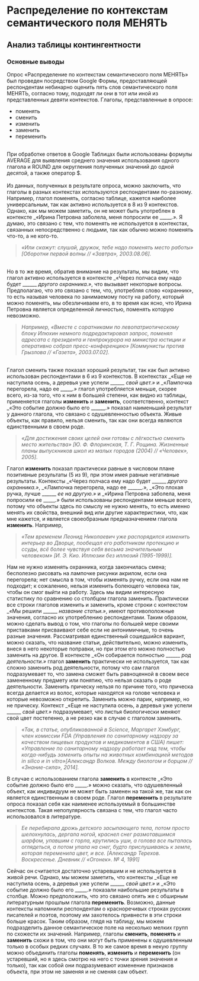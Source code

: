 # Распределение по контекстам семантического поля МЕНЯТЬ 
## Анализ таблицы контингентности
### Основные выводы
Опрос «Распределение по контекстам семантического поля МЕНЯТЬ» был проведен посредством Google Формы, предоставляющей респондентам небинарно оценить пять слов семантического поля МЕНЯТЬ, согласно тому, подходят ли они в тот или иной из представленных девяти контекстов. Глаголы, представленные в опросе:
- поменять
- сменить
- изменить
- заменить
- переменить

<br>При обработке ответов в Google Таблицах были использованы формулы AVERAGE для выявления среднего значения использования одного глагола и ROUND для округления полученных значений до одной десятой, а также оператор $. </br>
<br>Из данных, полученных в результате опроса, можно заключить, что глаголы в разных контекстах используются респондентами по-разному. Например, глагол поменять, согласно таблице, кажется наиболее универсальным, так как активно используется в 8 из 9 контекстов. Однако, как мы можем заметить, он не может быть употреблен в контексте _«Ирина Петровна заболела, меня попросили ее ______.»._ Я думаю, это связано с тем, что поменять не используется в контекстах, связанных непосредственно с людьми, так как обычно можно поменять что-то, а не кого-то.</br>
>_«Или скажут: слушай, дружок, тебе надо поменять место работы» [Оборотни первой волны // «Завтра», 2003.08.06]._ 

<br>Но в то же время, обратив внимание на результаты, мы видим, что глагол активно используется в контексте _«Через полчаса ему надо будет ______ _другого охранника.»_, что вызывает некоторые вопросы. Предполагаю, что это связано с тем, что, употребляя слово «охранник», то есть называя человека по занимаемому посту на работу, который можно поменять, мы обезличиваем его, в то время как ясно, что Ирина Петровна является определенной личностью, поменять которую невозможно. </br> 
>_Например, «Вместе с соратниками по левопатриотическому блоку Илюхин немного подредактировал запрос, поменял адресата с президента и генпрокурора на министра юстиции и оперативно собрал пресс-конференцию» [Коммунисты против Грызлова // «Газета», 2003.07.02]._

<br>Глагол сменить также показал хороший результат, так как был активно использован респондентами в 6 из 9 контекстов. В контекстах _«Еще не наступила осень, а деревья уже успели ______ _свой цвет.»_ и _«Лампочка перегорела, надо ее ______.»_ глагол употребляется меньше, скорее всего, из-за того, что к ним в большей степени, как видно из таблицы, применяется глаголы **изменить** и **заменить**, соответственно, контекст _«Это событие должно было его ______.» показал наименьший результат у данного глагола, что связано с одушевленностью объекта. Живые объекты, как правило, нельзя сменить, так как они всегда являются единственными в своем роде.</br>
>_«Для достижения своих целей они готовы с лёгкостью сменить место жительства» [Ю. Ф. Флоринская, Т. Г. Рощина. Жизненные планы выпускников школ из малых городов (2004) // «Человек», 2005]._

Глагол **изменить** показал практически равные в числовом плане позитивные результаты (5 из 9), при этом имея равные негативные результаты. Контексты _«Через полчаса ему надо будет ______ _другого охранника.»_, _«Лампочка перегорела, надо ее ______.», _«Это плохая ручка, лучше ______ _ее на другую.»_ и _«Ирина Петровна заболела, меня попросили ее ______.»_ были использованы респондентами меньше всего, потому что объекты здесь по смыслу не нужно менять, то есть именно менять их свойства, внешний вид или другие характеристики, что, как мне кажется, и является своеобразным предназначением глагола **изменить**. Например, 
>_«Тем временем Леонид Николаевич уже распорядился изменить интерьер во Дворце, пообещал его работникам протекцию и ссуды, всё более чувствуя себя весьма значительным человеком» [И. Э. Кио. Иллюзии без иллюзий (1995-1999)]._

Нам не нужно изменять охранника, когда закончилась смена; бесполезно рисовать на лампочке рисунки акрилом, если она перегорела; нет смысла в том, чтобы изменять ручку, если она нам не подходит; к сожалению, нельзя изменить болеющего человека так, чтобы он смог выйти на работу. Здесь мы видим интересную статистику по сравнению со столбцом глагола заменить. Практически все строки глаголов изменить и заменить, кроме строки с контекстом _«Мы решили ______ _название статьи.»_, имеют противоположные значения, согласно их употреблению респондентами. Таким образом, можно сделать вывод о том, что глаголы по большей мере своими приставками присваивают себе если не антонимичные, то очень разные значения. Рассматривая единственный сошедшийся вариант, можно сказать, что название статьи, действительно, можно изменить, внеся в него некоторые поправки, но при этом его можно полностью заменить на другое. В контексте _«Он собирается полностью ______ _род деятельности.»_ глагол **заменить** практически не используется, так как сложно заменить род деятельности, потому что сам глагол подразумевает то, что замена сможет быть равноценной в своем весе замененному предмету или понятию, что нельзя сказать о роде деятельности. Заменить прическу нельзя по причине того, что прическа всегда делается из волос, которые находятся на голове человека и которые невозможно открепить. Заменить можно парик, например, но не прическу. Контекст _«Еще не наступила осень, а деревья уже успели ______ _свой цвет.»_ подразумевает, что листья биологически меняют свой цвет постепенно, а не резко как в случае с глаголом заменить.
>_«Так, в статье, опубликованной в Science, Маргарет Хэмбург, член комиссии FDA (Управления по санитарному надзору за качеством пищевых продуктов и медикаментов в США) пишет: «Управление по санитарному надзору работает над тем, чтобы когда-нибудь заменить опыты на животных комбинацией методов in silico и in vitro»[Александр Волков. Между биологом и борцом // «Знание-сила», 2014]._

В случае с использованием глагола **заменить** в контексте _«Это событие должно было его ______.»_ можно сказать, что одушевленный объект, как индивидуум не может быть заменен на такой же, так как он является единственным в своем роде.
Глагол **переменить** в результате опроса показал себя как наименее используемый в большинстве контекстов. Такая непопулярность связана с тем, что глагол часто использовался в литературе.
>_Ее перебирала дрожь детского засыпающего тела, потом просто шелохнулась, дергала ногой, краснел снег размотавшимся шарфом, упавшим с горла, крутились уши, а голова все пыталась оглядеться, а потом упала на снег, будто прислушиваясь к земле, которая переменила цвет, и все. [Александр Терехов. Воскресенье. Дневник // «Огонек». № 4, 1991]_ 

Сейчас он считается достаточно устаревшим и не используется в живой речи. Однако, мы можем заметить, что контексты _«Еще не наступила осень, а деревья уже успели ______ _свой цвет.»_ и _«Это событие должно было его ______.»_ показали наибольшие результаты в столбце. Можно предположить, что это связано опять же с обширным литературным прошлым глагола **переменить**. Возможно, данные контексты напомнили респондентам о красноречивых строках русских писателей и поэтов, поэтому им захотелось привнести в эти строки больше красок.
Таким образом, глядя на таблицу, мы можем подразделить данное семантическое поле на несколько мелких групп по схожести их значений. Например, глаголы **сменить**, **поменять** и **заменить** схожи в том, что они могут быть применены к одушевленным только в особых редких случаях. В то же самое время в некую группу можно объединить глаголы **поменять**, **изменить** и **переменить** (он устаревший, но я здесь смотрю на него с точки зрения значения и только), так как собой они подразумевают изменение признаков объекта, при этом не заменяя и не сменяя сам объект.

